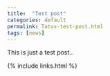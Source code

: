 ```yaml
---
title:  "Test post"
categories: default
permalink: Tatux-test-post.html
tags: [news]
---
```


This is just a test post..

{% include links.html %}
